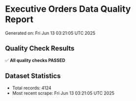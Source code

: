 # Executive Orders Data Quality Report
Generated on: Fri Jun 13 03:21:05 UTC 2025

## Quality Check Results
✅ **All quality checks PASSED**

## Dataset Statistics
- Total records: 4124
- Most recent scrape: Fri Jun 13 03:21:05 UTC 2025
